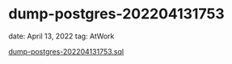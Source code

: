 # dump-postgres-202204131753

date: April 13, 2022
tag: AtWork

[dump-postgres-202204131753.sql](dump-postgres-202204131753%20746f5858e9e3486dae8153f32cc04001/dump-postgres-202204131753.sql)

